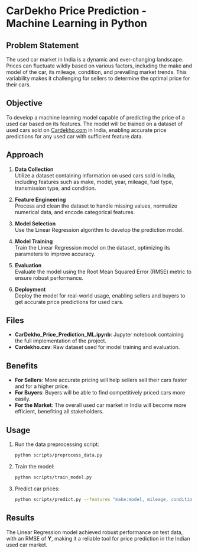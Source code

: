# CarDekho Price Prediction - Machine Learning in Python

## Problem Statement
The used car market in India is a dynamic and ever-changing landscape. Prices can fluctuate wildly based on various factors, including the make and model of the car, its mileage, condition, and prevailing market trends. This variability makes it challenging for sellers to determine the optimal price for their cars.

## Objective
To develop a machine learning model capable of predicting the price of a used car based on its features. The model will be trained on a dataset of used cars sold on [Cardekho.com](https://www.cardekho.com/) in India, enabling accurate price predictions for any used car with sufficient feature data.

## Approach
1. **Data Collection**  
   Utilize a dataset containing information on used cars sold in India, including features such as make, model, year, mileage, fuel type, transmission type, and condition.

2. **Feature Engineering**  
   Process and clean the dataset to handle missing values, normalize numerical data, and encode categorical features.

3. **Model Selection**  
   Use the Linear Regression algorithm to develop the prediction model.

4. **Model Training**  
   Train the Linear Regression model on the dataset, optimizing its parameters to improve accuracy.

5. **Evaluation**  
   Evaluate the model using the Root Mean Squared Error (RMSE) metric to ensure robust performance.

6. **Deployment**  
   Deploy the model for real-world usage, enabling sellers and buyers to get accurate price predictions for used cars.
   
## Files

- **CarDekho_Price_Prediction_ML.ipynb**: Jupyter notebook containing the full implementation of the project.
- **Cardekho.csv**: Raw dataset used for model training and evaluation.

## Benefits
- **For Sellers**: More accurate pricing will help sellers sell their cars faster and for a higher price.
- **For Buyers**: Buyers will be able to find competitively priced cars more easily.
- **For the Market**: The overall used car market in India will become more efficient, benefiting all stakeholders.

## Usage
1. Run the data preprocessing script:
   ```bash
   python scripts/preprocess_data.py
   ```
2. Train the model:
   ```bash
   python scripts/train_model.py
   ```
3. Predict car prices:
   ```bash
   python scripts/predict.py --features "make:model, mileage, condition, year"
   ```

## Results
The Linear Regression model achieved robust performance on test data, with an RMSE of **Y**, making it a reliable tool for price prediction in the Indian used car market.

